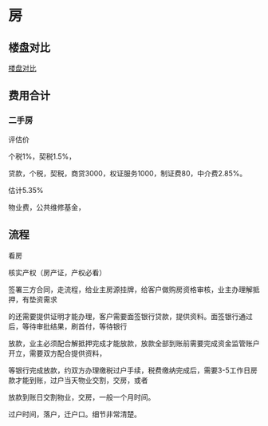 # 房

## 楼盘对比

[楼盘对比](https://docs.qq.com/sheet/DWHBZZGNFR2JndGdU?tab=BB08J2)

## 费用合计

### 二手房

评估价

个税1%，契税1.5%，

贷款，个税，契税，商贷3000，权证服务1000，制证费80，中介费2.85%。

估计5.35%

物业费，公共维修基金，

## 流程

看房

核实产权（房产证，产权必看）

签署三方合同，走流程，给业主房源挂牌，给客户做购房资格审核，业主办理解抵押，有垫资需求

的还需要提供证明才能办理，客户需要面签银行贷款，提供资料。面签银行通过后，等待审批结果，刷首付，等待银行

放款，业主必须配合解抵押完成才能放款，放款全部到账前需要完成资金监管账户开立，需要双方配合提供资料，

等银行完成放款，约双方办理缴税过户手续，税费缴纳完成后，需要3-5工作日房款才能到账，过户当天物业交割，交房，或者

放款到账日交割物业，交房，一般一个月时间。

过户时间，落户，迁户口。细节非常清楚。
